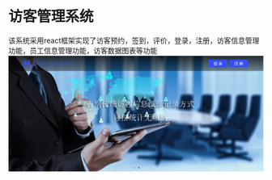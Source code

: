 # 访客管理系统
该系统采用react框架实现了访客预约，签到，评价，登录，注册，访客信息管理功能，员工信息管理功能，访客数据图表等功能
![首页](https://github.com/pianzhideao/manageSystem/blob/master/image/shouye.png)
